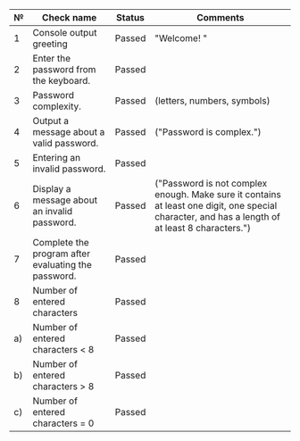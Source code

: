 | №  | Check name                                          | Status  | Comments                                                                                                                                        |
|----|-----------------------------------------------------|---------|-------------------------------------------------------------------------------------------------------------------------------------------------|
| 1  | Console output greeting                             | Passed  | "Welcome! "                                                                                                                                     |
| 2  | Enter the password from the keyboard.               | Passed  |                                                                                                                                                 |
| 3  | Password complexity.                                | Passed  | (letters, numbers, symbols)                                                                                                                     |
| 4  | Output a message about a valid password.            | Passed  | ("Password is complex.")                                                                                                                        |
| 5  | Entering an invalid password.                       | Passed  |                                                                                                                                                 |
| 6  | Display a message about an invalid password.        | Passed  | ("Password is not complex enough. Make sure it contains at least one digit, one special character, and has a length of at least 8 characters.") |
| 7  | Complete the program after evaluating the password. | Passed  |                                                                                                                                                 |
| 8  | Number of entered characters                        | Passed  |                                                                                                                                                 |
| a) | Number of entered characters < 8                    | Passed  |                                                                                                                                                 |
| b) | Number of entered characters > 8                    | Passed  |                                                                                                                                                 |
| c) | Number of entered characters = 0                    | Passed  |                                                                                                                                                 |
 
